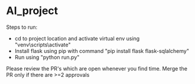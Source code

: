 # AI_project

Steps to run:
<ul>
<li> cd to project location and activate virtual env using "venv\scripts\activate"  </li> 
<li> Install flask using pip with command "pip install flask flask-sqlalchemy" </li> 
<li> Run using "python run.py"   </li> 
</ul>


<p>
 Please review the PR's which are open whenever you find time. Merge the PR only if there are >=2 approvals 
  
</p>
